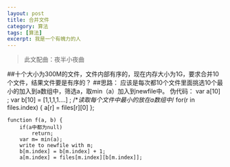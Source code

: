 ```yaml
---
layout: post
title: 合并文件
category: 算法
tags: [算法]
excerpt: 我是一个有魄力的人
---
```


> 此文配曲：夜半小夜曲

##十个大小为300M的文件，文件内部有序的，现在内存大小为1G，要求合并10个文件，结果文件要是有序的？
##思路：
应该是每次都10个文件里面挑选10个最小的加入到a数组中，筛选a，取min（a）加入到newfile中。
伪代码：
    var a[10] ;
    var b[10] = [1,1,1,1....] ;
    /**读取每个文件中最小的放在a数组中*/
    for(r in files.index) {
        a[r] = files[r][0]
    };

    function f(a, b) {
        if(a中都为null)
            return;
        var m= min(a);
        write to newfile with m;
        b[m.index] = b[m.index] + 1;
        a[m.index] = files[m.index][b[m.index]];
 


